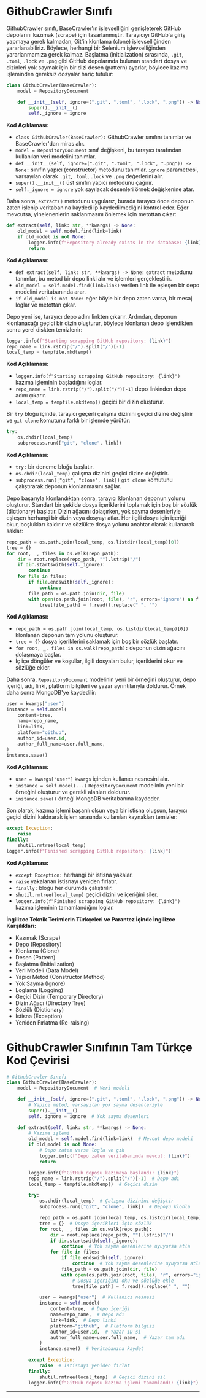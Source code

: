 # GithubCrawler Sınıfı
GithubCrawler sınıfı, BaseCrawler'ın işlevselliğini genişleterek GitHub depolarını kazımak (scrape) için tasarlanmıştır. Tarayıcıyı GitHub'a giriş yapmaya gerek kalmadan, Git'in klonlama (clone) işlevselliğinden yararlanabiliriz. Böylece, herhangi bir Selenium işlevselliğinden yararlanmamıza gerek kalmaz. Başlatma (initialization) sırasında, `.git`, `.toml`, `.lock` ve `.png` gibi GitHub depolarında bulunan standart dosya ve dizinleri yok saymak için bir dizi desen (pattern) ayarlar, böylece kazıma işleminden gereksiz dosyalar hariç tutulur:

```python
class GithubCrawler(BaseCrawler):
    model = RepositoryDocument

    def __init__(self, ignore=(".git", ".toml", ".lock", ".png")) -> None:
        super().__init__()
        self._ignore = ignore
```

**Kod Açıklaması:**

*   `class GithubCrawler(BaseCrawler):` GithubCrawler sınıfını tanımlar ve BaseCrawler'dan miras alır.
*   `model = RepositoryDocument` sınıf değişkeni, bu tarayıcı tarafından kullanılan veri modelini tanımlar.
*   `def __init__(self, ignore=(".git", ".toml", ".lock", ".png")) -> None:` sınıfın yapıcı (constructor) metodunu tanımlar. `ignore` parametresi, varsayılan olarak `.git`, `.toml`, `.lock` ve `.png` değerlerini alır.
*   `super().__init__()` üst sınıfın yapıcı metodunu çağırır.
*   `self._ignore = ignore` yok sayılacak desenleri örnek değişkenine atar.

Daha sonra, `extract()` metodunu uygularız, burada tarayıcı önce deponun zaten işlenip veritabanına kaydedilip kaydedilmediğini kontrol eder. Eğer mevcutsa, yinelenenlerin saklanmasını önlemek için metottan çıkar:

```python
def extract(self, link: str, **kwargs) -> None:
    old_model = self.model.find(link=link)
    if old_model is not None:
        logger.info(f"Repository already exists in the database: {link}")
        return
```

**Kod Açıklaması:**

*   `def extract(self, link: str, **kwargs) -> None:` `extract` metodunu tanımlar, bu metod bir depo linki alır ve işlemleri gerçekleştirir.
*   `old_model = self.model.find(link=link)` verilen link ile eşleşen bir depo modelini veritabanında arar.
*   `if old_model is not None:` eğer böyle bir depo zaten varsa, bir mesaj loglar ve metottan çıkar.

Depo yeni ise, tarayıcı depo adını linkten çıkarır. Ardından, deponun klonlanacağı geçici bir dizin oluşturur, böylece klonlanan depo işlendikten sonra yerel diskten temizlenir:

```python
logger.info(f"Starting scrapping GitHub repository: {link}")
repo_name = link.rstrip("/").split("/")[-1]
local_temp = tempfile.mkdtemp()
```

**Kod Açıklaması:**

*   `logger.info(f"Starting scrapping GitHub repository: {link}")` kazıma işleminin başladığını loglar.
*   `repo_name = link.rstrip("/").split("/")[-1]` depo linkinden depo adını çıkarır.
*   `local_temp = tempfile.mkdtemp()` geçici bir dizin oluşturur.

Bir `try` bloğu içinde, tarayıcı geçerli çalışma dizinini geçici dizine değiştirir ve `git clone` komutunu farklı bir işlemde yürütür:

```python
try:
    os.chdir(local_temp)
    subprocess.run(["git", "clone", link])
```

**Kod Açıklaması:**

*   `try:` bir deneme bloğu başlatır.
*   `os.chdir(local_temp)` çalışma dizinini geçici dizine değiştirir.
*   `subprocess.run(["git", "clone", link])` `git clone` komutunu çalıştırarak deponun klonlanmasını sağlar.

Depo başarıyla klonlandıktan sonra, tarayıcı klonlanan deponun yolunu oluşturur. Standart bir şekilde dosya içeriklerini toplamak için boş bir sözlük (dictionary) başlatır. Dizin ağacını dolaşırken, yok sayma desenleriyle eşleşen herhangi bir dizin veya dosyayı atlar. Her ilgili dosya için içeriği okur, boşlukları kaldırır ve sözlükte dosya yolunu anahtar olarak kullanarak saklar:

```python
repo_path = os.path.join(local_temp, os.listdir(local_temp)[0])
tree = {}
for root, _, files in os.walk(repo_path):
    dir = root.replace(repo_path, "").lstrip("/")
    if dir.startswith(self._ignore):
        continue
    for file in files:
        if file.endswith(self._ignore):
            continue
        file_path = os.path.join(dir, file)
        with open(os.path.join(root, file), "r", errors="ignore") as f:
            tree[file_path] = f.read().replace(" ", "")
```

**Kod Açıklaması:**

*   `repo_path = os.path.join(local_temp, os.listdir(local_temp)[0])` klonlanan deponun tam yolunu oluşturur.
*   `tree = {}` dosya içeriklerini saklamak için boş bir sözlük başlatır.
*   `for root, _, files in os.walk(repo_path):` deponun dizin ağacını dolaşmaya başlar.
*   İç içe döngüler ve koşullar, ilgili dosyaları bulur, içeriklerini okur ve sözlüğe ekler.

Daha sonra, `RepositoryDocument` modelinin yeni bir örneğini oluşturur, depo içeriği, adı, linki, platform bilgileri ve yazar ayrıntılarıyla doldurur. Örnek daha sonra MongoDB'ye kaydedilir:

```python
user = kwargs["user"]
instance = self.model(
    content=tree,
    name=repo_name,
    link=link,
    platform="github",
    author_id=user.id,
    author_full_name=user.full_name,
)
instance.save()
```

**Kod Açıklaması:**

*   `user = kwargs["user"]` `kwargs` içinden kullanıcı nesnesini alır.
*   `instance = self.model(...)` `RepositoryDocument` modelinin yeni bir örneğini oluşturur ve gerekli alanları doldurur.
*   `instance.save()` örneği MongoDB veritabanına kaydeder.

Son olarak, kazıma işlemi başarılı olsun veya bir istisna oluşsun, tarayıcı geçici dizini kaldırarak işlem sırasında kullanılan kaynakları temizler:

```python
except Exception:
    raise
finally:
    shutil.rmtree(local_temp)
logger.info(f"Finished scrapping GitHub repository: {link}")
```

**Kod Açıklaması:**

*   `except Exception:` herhangi bir istisna yakalar.
*   `raise` yakalanan istisnayı yeniden fırlatır.
*   `finally:` bloğu her durumda çalıştırılır.
*   `shutil.rmtree(local_temp)` geçici dizini ve içeriğini siler.
*   `logger.info(f"Finished scrapping GitHub repository: {link}")` kazıma işleminin tamamlandığını loglar.

**İngilizce Teknik Terimlerin Türkçeleri ve Parantez İçinde İngilizce Karşılıkları:**

*   Kazımak (Scrape)
*   Depo (Repository)
*   Klonlama (Clone)
*   Desen (Pattern)
*   Başlatma (Initialization)
*   Veri Modeli (Data Model)
*   Yapıcı Metod (Constructor Method)
*   Yok Sayma (Ignore)
*   Loglama (Logging)
*   Geçici Dizin (Temporary Directory)
*   Dizin Ağacı (Directory Tree)
*   Sözlük (Dictionary)
*   İstisna (Exception)
*   Yeniden Fırlatma (Re-raising)

# GithubCrawler Sınıfının Tam Türkçe Kod Çevirisi

```python
# GithubCrawler Sınıfı
class GithubCrawler(BaseCrawler):
    model = RepositoryDocument  # Veri modeli

    def __init__(self, ignore=(".git", ".toml", ".lock", ".png")) -> None:
        # Yapıcı metod, varsayılan yok sayma desenleriyle
        super().__init__()
        self._ignore = ignore  # Yok sayma desenleri

    def extract(self, link: str, **kwargs) -> None:
        # Kazıma işlemi
        old_model = self.model.find(link=link)  # Mevcut depo modeli
        if old_model is not None:
            # Depo zaten varsa logla ve çık
            logger.info(f"Depo zaten veritabanında mevcut: {link}")
            return

        logger.info(f"GitHub deposu kazımaya başlandı: {link}")
        repo_name = link.rstrip("/").split("/")[-1]  # Depo adı
        local_temp = tempfile.mkdtemp()  # Geçici dizin

        try:
            os.chdir(local_temp)  # Çalışma dizinini değiştir
            subprocess.run(["git", "clone", link])  # Depoyu klonla

            repo_path = os.path.join(local_temp, os.listdir(local_temp)[0])
            tree = {}  # Dosya içerikleri için sözlük
            for root, _, files in os.walk(repo_path):
                dir = root.replace(repo_path, "").lstrip("/")
                if dir.startswith(self._ignore):
                    continue  # Yok sayma desenlerine uyuyorsa atla
                for file in files:
                    if file.endswith(self._ignore):
                        continue  # Yok sayma desenlerine uyuyorsa atla
                    file_path = os.path.join(dir, file)
                    with open(os.path.join(root, file), "r", errors="ignore") as f:
                        # Dosya içeriğini oku ve sözlüğe ekle
                        tree[file_path] = f.read().replace(" ", "")

            user = kwargs["user"]  # Kullanıcı nesnesi
            instance = self.model(
                content=tree,  # Depo içeriği
                name=repo_name,  # Depo adı
                link=link,  # Depo linki
                platform="github",  # Platform bilgisi
                author_id=user.id,  # Yazar ID'si
                author_full_name=user.full_name,  # Yazar tam adı
            )
            instance.save()  # Veritabanına kaydet

        except Exception:
            raise  # İstisnayı yeniden fırlat
        finally:
            shutil.rmtree(local_temp)  # Geçici dizini sil
        logger.info(f"GitHub deposu kazıma işlemi tamamlandı: {link}")
```

---

